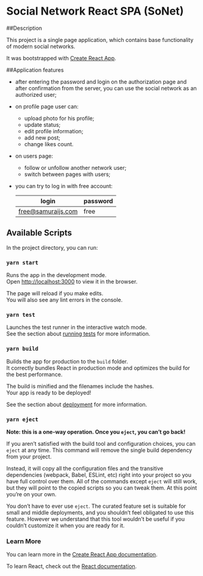 # Social Network React SPA (SoNet)

##Description

This project is a single page application, which contains base functionality of modern social networks.

It was bootstrapped with [Create React App](https://github.com/facebook/create-react-app).

##Application features

* after entering the password and login on the authorization page and after confirmation from the server, you can use the social network as an authorized user;
  
* on profile page user can:
    *  upload photo for his profile;
    *  update status;
    *  edit profile information;
    *  add new post;
    *  change likes count.
    
* on users page:
    *   follow or unfollow another network user;
    *   switch between pages with users;

* you can try to log in with free account:

    login | password
        ------------ | -------------
    free@samuraijs.com | free

## Available Scripts

In the project directory, you can run:

### `yarn start`

Runs the app in the development mode.\
Open [http://localhost:3000](http://localhost:3000) to view it in the browser.

The page will reload if you make edits.\
You will also see any lint errors in the console.

### `yarn test`

Launches the test runner in the interactive watch mode.\
See the section about [running tests](https://facebook.github.io/create-react-app/docs/running-tests) for more information.

### `yarn build`

Builds the app for production to the `build` folder.\
It correctly bundles React in production mode and optimizes the build for the best performance.

The build is minified and the filenames include the hashes.\
Your app is ready to be deployed!

See the section about [deployment](https://facebook.github.io/create-react-app/docs/deployment) for more information.

### `yarn eject`

**Note: this is a one-way operation. Once you `eject`, you can’t go back!**

If you aren’t satisfied with the build tool and configuration choices, you can `eject` at any time. This command will remove the single build dependency from your project.

Instead, it will copy all the configuration files and the transitive dependencies (webpack, Babel, ESLint, etc) right into your project so you have full control over them. All of the commands except `eject` will still work, but they will point to the copied scripts so you can tweak them. At this point you’re on your own.

You don’t have to ever use `eject`. The curated feature set is suitable for small and middle deployments, and you shouldn’t feel obligated to use this feature. However we understand that this tool wouldn’t be useful if you couldn’t customize it when you are ready for it.

### Learn More

You can learn more in the [Create React App documentation](https://facebook.github.io/create-react-app/docs/getting-started).

To learn React, check out the [React documentation](https://reactjs.org/).

